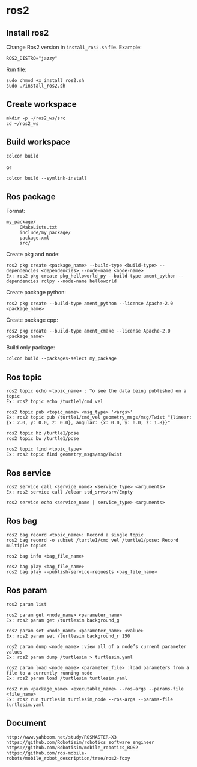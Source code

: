 # ros2

## Install ros2
Change Ros2 version in `install_ros2.sh` file. Example:
```
ROS2_DISTRO="jazzy"
```

Run file:
```
sudo chmod +x install_ros2.sh
sudo ./install_ros2.sh
```
## Create workspace
```
mkdir -p ~/ros2_ws/src
cd ~/ros2_ws
```

## Build workspace
```
colcon build
```
or
```
colcon build --symlink-install
```

## Ros package
Format:
```
my_package/
     CMakeLists.txt
     include/my_package/
     package.xml
     src/
```

Create pkg and node:
```
ros2 pkg create <package_name> --build-type <build-type> --dependencies <dependencies> --node-name <node-name>
Ex: ros2 pkg create pkg_helloworld_py --build-type ament_python --dependencies rclpy --node-name helloworld
```

Create package python:
```
ros2 pkg create --build-type ament_python --license Apache-2.0 <package_name>
```

Create package cpp:
```
ros2 pkg create --build-type ament_cmake --license Apache-2.0 <package_name>
```

Build only package:
```
colcon build --packages-select my_package
```

## Ros topic
```
ros2 topic echo <topic_name> : To see the data being published on a topic
Ex: ros2 topic echo /turtle1/cmd_vel

ros2 topic pub <topic_name> <msg_type> '<args>'
Ex: ros2 topic pub /turtle1/cmd_vel geometry_msgs/msg/Twist "{linear: {x: 2.0, y: 0.0, z: 0.0}, angular: {x: 0.0, y: 0.0, z: 1.8}}"

ros2 topic hz /turtle1/pose
ros2 topic bw /turtle1/pose

ros2 topic find <topic_type>
Ex: ros2 topic find geometry_msgs/msg/Twist
```

## Ros service
```
ros2 service call <service_name> <service_type> <arguments>
Ex: ros2 service call /clear std_srvs/srv/Empty

ros2 service echo <service_name | service_type> <arguments>
```

## Ros bag
```
ros2 bag record <topic_name>: Record a single topic
ros2 bag record -o subset /turtle1/cmd_vel /turtle1/pose: Record multiple topics

ros2 bag info <bag_file_name>

ros2 bag play <bag_file_name>
ros2 bag play --publish-service-requests <bag_file_name>
```

## Ros param
```
ros2 param list

ros2 param get <node_name> <parameter_name>
Ex: ros2 param get /turtlesim background_g

ros2 param set <node_name> <parameter_name> <value>
Ex: ros2 param set /turtlesim background_r 150

ros2 param dump <node_name> :view all of a node’s current parameter values
Ex: ros2 param dump /turtlesim > turtlesim.yaml

ros2 param load <node_name> <parameter_file> :load parameters from a file to a currently running node
Ex: ros2 param load /turtlesim turtlesim.yaml

ros2 run <package_name> <executable_name> --ros-args --params-file <file_name>
Ex: ros2 run turtlesim turtlesim_node --ros-args --params-file turtlesim.yaml
```

## Document
```
http://www.yahboom.net/study/ROSMASTER-X3
https://github.com/Robotisim/robotics_software_engineer
https://github.com/Robotisim/mobile_robotics_ROS2
https://github.com/ros-mobile-robots/mobile_robot_description/tree/ros2-foxy
```

